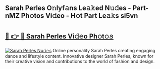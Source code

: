 ## Sarah Perles O𝚗lyf𝚊ns Le𝚊𝚔ed N𝚞𝚍es - Part-nMZ Ph𝚘tos Vi𝚍eo - H𝚘t Part Le𝚊𝚔s si5vn

# <h2><a href="http://hf05fvz.feru.top/?c=Sarah+Perles">🔗 👉 🔴 Sarah Perles Vi𝚍𝚎o Ph𝚘t𝚘𝚜</a></h2>

[![Sarah Perles Nu𝚍𝚎s](https://i.imgur.com/0TWrTi3.gif)](http://hf05fvz.feru.top/?c=Sarah+Perles)
Online personality Sarah Perles creating engaging dance and lifestyle content. Innovative designer Sarah Perles, known for their creative vision and contributions to the world of fashion and design. 
